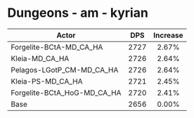 # Dungeons - am - kyrian
| Actor | DPS | Increase |
|---|:---:|:---:|
|Forgelite-BCtA-MD_CA_HA|2727|2.67%|
|Kleia-MD_CA_HA|2726|2.64%|
|Pelagos-LGotP_CM-MD_CA_HA|2726|2.64%|
|Kleia-PS-MD_CA_HA|2721|2.45%|
|Forgelite-BCtA_HoG-MD_CA_HA|2720|2.41%|
|Base|2656|0.00%|
